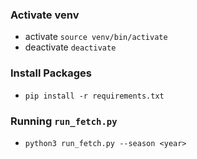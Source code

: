 ### Activate venv

- activate `source venv/bin/activate`
- deactivate `deactivate`

### Install Packages

- `pip install -r requirements.txt`

### Running `run_fetch.py`

- `python3 run_fetch.py --season <year>`
